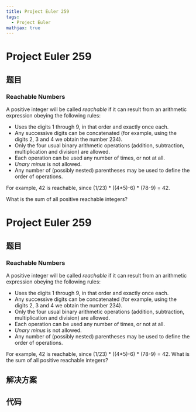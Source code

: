 ```yaml
---
title: Project Euler 259
tags:
  - Project Euler
mathjax: true
---
```

<escape><!-- more --></escape>
    
# Project Euler 259
## 题目
### Reachable Numbers

A positive integer will be called <i>reachable</i> if it can result from an arithmetic expression obeying the following rules:

<ul><li>Uses the digits 1 through 9, in that order and exactly once each.</li>
<li>Any successive digits can be concatenated (for example, using the digits 2, 3 and 4 we obtain the number 234).</li>
<li>Only the four usual binary arithmetic operations (addition, subtraction, multiplication and division) are allowed.</li>
<li>Each operation can be used any number of times, or not at all.</li>
<li><dfn title="A minus sign applied to a single operand (as opposed to a subtraction operator between two operands)">Unary minus</dfn> is not allowed.</li>
<li>Any number of (possibly nested) parentheses may be used to define the order of operations.</li>
</ul>For example, 42 is reachable, since (1/23) * ((4*5)-6) * (78-9) = 42.

What is the sum of all positive reachable integers?


# Project Euler 259
## 题目
### Reachable Numbers

A positive integer will be called <em>reachable</em> if it can result from an arithmetic expression obeying the following rules:
<ul>
<li>Uses the digits 1 through 9, in that order and exactly once each.</li>
<li>Any successive digits can be concatenated (for example, using the digits 2, 3 and 4 we obtain the number 234).</li>
<li>Only the four usual binary arithmetic operations (addition, subtraction, multiplication and division) are allowed.</li>
<li>Each operation can be used any number of times, or not at all.</li>
<li><dfn title="A minus sign applied to a single operand (as opposed to a subtraction operator between two operands)">Unary minus</dfn> is not allowed.</li>
<li>Any number of (possibly nested) parentheses may be used to define the order of operations.</li>
</ul>
For example, 42 is reachable, since (1/23) * ((4*5)-6) * (78-9) = 42.
What is the sum of all positive reachable integers?


## 解决方案


## 代码


